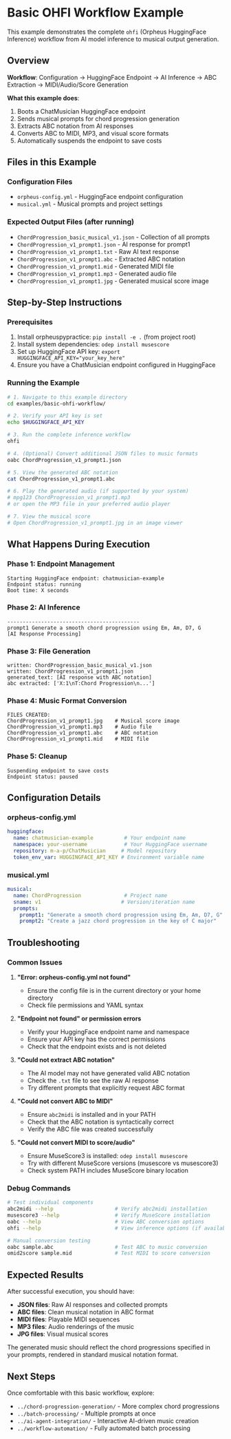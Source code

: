 # Basic OHFI Workflow Example

This example demonstrates the complete `ohfi` (Orpheus HuggingFace Inference) workflow from AI model inference to musical output generation.

## Overview

**Workflow**: Configuration → HuggingFace Endpoint → AI Inference → ABC Extraction → MIDI/Audio/Score Generation

**What this example does**:
1. Boots a ChatMusician HuggingFace endpoint
2. Sends musical prompts for chord progression generation
3. Extracts ABC notation from AI responses
4. Converts ABC to MIDI, MP3, and visual score formats
5. Automatically suspends the endpoint to save costs

## Files in this Example

### Configuration Files
- `orpheus-config.yml` - HuggingFace endpoint configuration
- `musical.yml` - Musical prompts and project settings

### Expected Output Files (after running)
- `ChordProgression_basic_musical_v1.json` - Collection of all prompts
- `ChordProgression_v1_prompt1.json` - AI response for prompt1
- `ChordProgression_v1_prompt1.txt` - Raw AI text response
- `ChordProgression_v1_prompt1.abc` - Extracted ABC notation
- `ChordProgression_v1_prompt1.mid` - Generated MIDI file
- `ChordProgression_v1_prompt1.mp3` - Generated audio file
- `ChordProgression_v1_prompt1.jpg` - Generated musical score image

## Step-by-Step Instructions

### Prerequisites
1. Install orpheuspypractice: `pip install -e .` (from project root)
2. Install system dependencies: `odep install musescore`
3. Set up HuggingFace API key: `export HUGGINGFACE_API_KEY="your_key_here"`
4. Ensure you have a ChatMusician endpoint configured in HuggingFace

### Running the Example

```bash
# 1. Navigate to this example directory
cd examples/basic-ohfi-workflow/

# 2. Verify your API key is set
echo $HUGGINGFACE_API_KEY

# 3. Run the complete inference workflow
ohfi

# 4. (Optional) Convert additional JSON files to music formats
oabc ChordProgression_v1_prompt1.json

# 5. View the generated ABC notation
cat ChordProgression_v1_prompt1.abc

# 6. Play the generated audio (if supported by your system)
# mpg123 ChordProgression_v1_prompt1.mp3
# or open the MP3 file in your preferred audio player

# 7. View the musical score
# Open ChordProgression_v1_prompt1.jpg in an image viewer
```

## What Happens During Execution

### Phase 1: Endpoint Management
```
Starting HuggingFace endpoint: chatmusician-example
Endpoint status: running
Boot time: X seconds
```

### Phase 2: AI Inference
```
-------------------------------------------
prompt1 Generate a smooth chord progression using Em, Am, D7, G
[AI Response Processing]
```

### Phase 3: File Generation
```
written: ChordProgression_basic_musical_v1.json
written: ChordProgression_v1_prompt1.json
generated_text: [AI response with ABC notation]
abc extracted: ['X:1\nT:Chord Progression\n...']
```

### Phase 4: Music Format Conversion
```
FILES CREATED:
ChordProgression_v1_prompt1.jpg    # Musical score image
ChordProgression_v1_prompt1.mp3    # Audio file
ChordProgression_v1_prompt1.abc    # ABC notation
ChordProgression_v1_prompt1.mid    # MIDI file
```

### Phase 5: Cleanup
```
Suspending endpoint to save costs
Endpoint status: paused
```

## Configuration Details

### orpheus-config.yml
```yaml
huggingface:
  name: chatmusician-example          # Your endpoint name
  namespace: your-username            # Your HuggingFace username
  repository: m-a-p/ChatMusician     # Model repository
  token_env_var: HUGGINGFACE_API_KEY # Environment variable name
```

### musical.yml
```yaml
musical:
  name: ChordProgression              # Project name
  sname: v1                          # Version/iteration name
  prompts:
    prompt1: "Generate a smooth chord progression using Em, Am, D7, G"
    prompt2: "Create a jazz chord progression in the key of C major"
```

## Troubleshooting

### Common Issues

1. **"Error: orpheus-config.yml not found"**
   - Ensure the config file is in the current directory or your home directory
   - Check file permissions and YAML syntax

2. **"Endpoint not found" or permission errors**
   - Verify your HuggingFace endpoint name and namespace
   - Ensure your API key has the correct permissions
   - Check that the endpoint exists and is not deleted

3. **"Could not extract ABC notation"**
   - The AI model may not have generated valid ABC notation
   - Check the `.txt` file to see the raw AI response
   - Try different prompts that explicitly request ABC format

4. **"Could not convert ABC to MIDI"**
   - Ensure `abc2midi` is installed and in your PATH
   - Check that the ABC notation is syntactically correct
   - Verify the ABC file was created successfully

5. **"Could not convert MIDI to score/audio"**
   - Ensure MuseScore3 is installed: `odep install musescore`
   - Try with different MuseScore versions (musescore vs musescore3)
   - Check system PATH includes MuseScore binary location

### Debug Commands
```bash
# Test individual components
abc2midi --help                    # Verify abc2midi installation
musescore3 --help                  # Verify MuseScore installation
oabc --help                        # View ABC conversion options
ohfi --help                        # View inference options (if available)

# Manual conversion testing
oabc sample.abc                    # Test ABC to music conversion
omid2score sample.mid              # Test MIDI to score conversion
```

## Expected Results

After successful execution, you should have:
- **JSON files**: Raw AI responses and collected prompts
- **ABC files**: Clean musical notation in ABC format
- **MIDI files**: Playable MIDI sequences
- **MP3 files**: Audio renderings of the music
- **JPG files**: Visual musical scores

The generated music should reflect the chord progressions specified in your prompts, rendered in standard musical notation format.

## Next Steps

Once comfortable with this basic workflow, explore:
- `../chord-progression-generation/` - More complex chord progressions
- `../batch-processing/` - Multiple prompts at once
- `../ai-agent-integration/` - Interactive AI-driven music creation
- `../workflow-automation/` - Fully automated batch processing